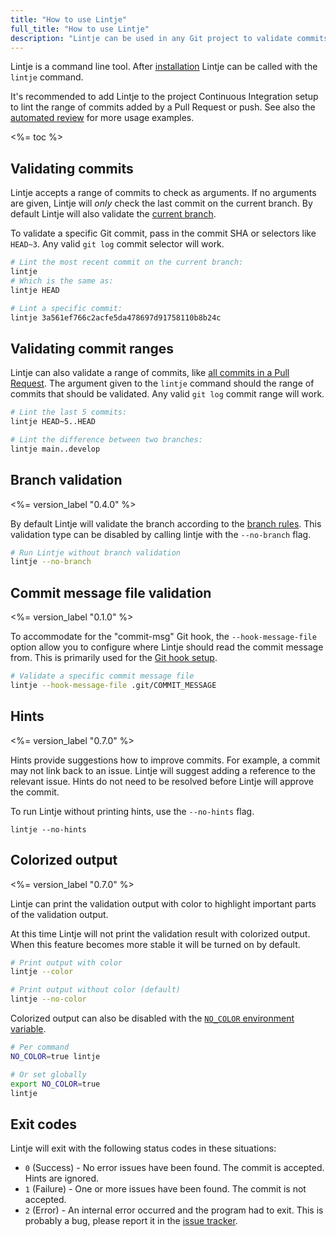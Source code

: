 ```yaml
---
title: "How to use Lintje"
full_title: "How to use Lintje"
description: "Lintje can be used in any Git project to validate commits and branches. Learn more about about how to use Lintje in your projects."
---
```


Lintje is a command line tool. After [installation] Lintje can be called with the `lintje` command.

It's recommended to add Lintje to the project Continuous Integration setup to lint the range of commits added by a Pull Request or push. See also the [automated review] for more usage examples.

<%= toc %>

## Validating commits

Lintje accepts a range of commits to check as arguments. If no arguments are given, Lintje will _only_ check the last commit on the current branch. By default Lintje will also validate the [current branch](#branch-validation).

To validate a specific Git commit, pass in the commit SHA or selectors like `HEAD~3`. Any valid `git log` commit selector will work.

```sh
# Lint the most recent commit on the current branch:
lintje
# Which is the same as:
lintje HEAD

# Lint a specific commit:
lintje 3a561ef766c2acfe5da478697d91758110b8b24c
```

## Validating commit ranges

Lintje can also validate a range of commits, like [all commits in a Pull Request][automated review]. The argument given to the `lintje` command should the range of commits that should be validated. Any valid `git log` commit range will work.

```sh
# Lint the last 5 commits:
lintje HEAD~5..HEAD

# Lint the difference between two branches:
lintje main..develop
```

## Branch validation

<%= version_label "0.4.0" %>

By default Lintje will validate the branch according to the [branch rules](/docs/rules/branch/). This validation type can be disabled by calling lintje with the `--no-branch` flag.

```sh
# Run Lintje without branch validation
lintje --no-branch
```

## Commit message file validation

<%= version_label "0.1.0" %>

To accommodate for the "commit-msg" Git hook, the `--hook-message-file` option allow you to configure where Lintje should read the commit message from. This is primarily used for the [Git hook setup](/docs/git-hooks/).

```sh
# Validate a specific commit message file
lintje --hook-message-file .git/COMMIT_MESSAGE
```

## Hints

<%= version_label "0.7.0" %>

Hints provide suggestions how to improve commits. For example, a commit may not link back to an issue. Lintje will suggest adding a reference to the relevant issue. Hints do not need to be resolved before Lintje will approve the commit.

To run Lintje without printing hints, use the `--no-hints` flag.

```
lintje --no-hints
```

## Colorized output

<%= version_label "0.7.0" %>

Lintje can print the validation output with color to highlight important parts of the validation output.

At this time Lintje will not print the validation result with colorized output. When this feature becomes more stable it will be turned on by default.

```sh
# Print output with color
lintje --color

# Print output without color (default)
lintje --no-color
```

Colorized output can also be disabled with the [`NO_COLOR` environment variable](https://no-color.org/).

```sh
# Per command
NO_COLOR=true lintje

# Or set globally
export NO_COLOR=true
lintje
```

## Exit codes

Lintje will exit with the following status codes in these situations:

- `0` (Success) - No error issues have been found. The commit is accepted. Hints are ignored.
- `1` (Failure) - One or more issues have been found. The commit is not accepted.
- `2` (Error) - An internal error occurred and the program had to exit. This is probably a bug, please report it in the [issue tracker][issues].

[issues]: <%= site.metadata.issue_tracker %>
[installation]: /docs/installation/
[automated review]: /docs/automated-review/
